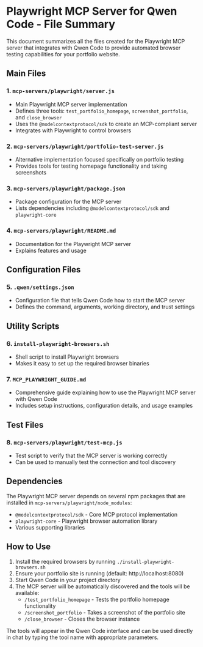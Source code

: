 # Playwright MCP Server for Qwen Code - File Summary

This document summarizes all the files created for the Playwright MCP server that integrates with Qwen Code to provide automated browser testing capabilities for your portfolio website.

## Main Files

### 1. `mcp-servers/playwright/server.js`
- Main Playwright MCP server implementation
- Defines three tools: `test_portfolio_homepage`, `screenshot_portfolio`, and `close_browser`
- Uses the `@modelcontextprotocol/sdk` to create an MCP-compliant server
- Integrates with Playwright to control browsers

### 2. `mcp-servers/playwright/portfolio-test-server.js`
- Alternative implementation focused specifically on portfolio testing
- Provides tools for testing homepage functionality and taking screenshots

### 3. `mcp-servers/playwright/package.json`
- Package configuration for the MCP server
- Lists dependencies including `@modelcontextprotocol/sdk` and `playwright-core`

### 4. `mcp-servers/playwright/README.md`
- Documentation for the Playwright MCP server
- Explains features and usage

## Configuration Files

### 5. `.qwen/settings.json`
- Configuration file that tells Qwen Code how to start the MCP server
- Defines the command, arguments, working directory, and trust settings

## Utility Scripts

### 6. `install-playwright-browsers.sh`
- Shell script to install Playwright browsers
- Makes it easy to set up the required browser binaries

### 7. `MCP_PLAYWRIGHT_GUIDE.md`
- Comprehensive guide explaining how to use the Playwright MCP server with Qwen Code
- Includes setup instructions, configuration details, and usage examples

## Test Files

### 8. `mcp-servers/playwright/test-mcp.js`
- Test script to verify that the MCP server is working correctly
- Can be used to manually test the connection and tool discovery

## Dependencies

The Playwright MCP server depends on several npm packages that are installed in `mcp-servers/playwright/node_modules`:
- `@modelcontextprotocol/sdk` - Core MCP protocol implementation
- `playwright-core` - Playwright browser automation library
- Various supporting libraries

## How to Use

1. Install the required browsers by running `./install-playwright-browsers.sh`
2. Ensure your portfolio site is running (default: http://localhost:8080)
3. Start Qwen Code in your project directory
4. The MCP server will be automatically discovered and the tools will be available:
   - `/test_portfolio_homepage` - Tests the portfolio homepage functionality
   - `/screenshot_portfolio` - Takes a screenshot of the portfolio site
   - `/close_browser` - Closes the browser instance

The tools will appear in the Qwen Code interface and can be used directly in chat by typing the tool name with appropriate parameters.